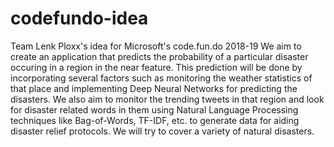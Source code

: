 # codefundo-idea
Team Lenk Ploxx's idea for Microsoft's code.fun.do 2018-19
We aim to create an application that predicts the probability of a particular disaster occuring in a region in the near feature.  This prediction will be done by incorporating several factors such as monitoring the weather statistics of that place and implementing Deep Neural Networks for predicting the disasters. We also aim to monitor the trending tweets in that region and look for disaster related words in them using Natural Language Processing techniques like Bag-of-Words, TF-IDF, etc. to generate data for aiding disaster relief protocols. We will try to cover a variety of natural disasters.
